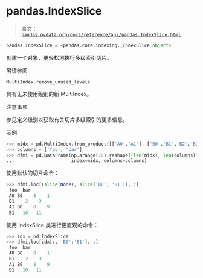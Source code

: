 # pandas.IndexSlice

> 原文：[`pandas.pydata.org/docs/reference/api/pandas.IndexSlice.html`](https://pandas.pydata.org/docs/reference/api/pandas.IndexSlice.html)

```py
pandas.IndexSlice = <pandas.core.indexing._IndexSlice object>
```

创建一个对象，更轻松地执行多级索引切片。

另请参阅

`MultiIndex.remove_unused_levels`

具有无未使用级别的新 MultiIndex。

注意事项

参见定义级别以获取有关切片多级索引的更多信息。

示例

```py
>>> midx = pd.MultiIndex.from_product([['A0','A1'], ['B0','B1','B2','B3']])
>>> columns = ['foo', 'bar']
>>> dfmi = pd.DataFrame(np.arange(16).reshape((len(midx), len(columns))),
...                     index=midx, columns=columns) 
```

使用默认的切片命令：

```py
>>> dfmi.loc[(slice(None), slice('B0', 'B1')), :]
 foo  bar
 A0 B0    0    1
 B1    2    3
 A1 B0    8    9
 B1   10   11 
```

使用 IndexSlice 类进行更直观的命令：

```py
>>> idx = pd.IndexSlice
>>> dfmi.loc[idx[:, 'B0':'B1'], :]
 foo  bar
 A0 B0    0    1
 B1    2    3
 A1 B0    8    9
 B1   10   11 
```
